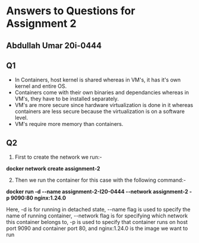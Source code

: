 # Answers to Questions for Assignment 2
## Abdullah Umar 20i-0444

## Q1

- In Containers, host kernel is shared whereas in VM's, it has it's own kernel and entire OS.
- Containers come with their own binaries and dependancies whereas in VM's, they have to be installed separately.
- VM's are more secure since hardware virtualization is done in it whereas containers are less secure because the virtualization is on a software level.
- VM's require more memory than containers.


## Q2

1. First to create the network we run:-

**docker network create assignment-2**

2. Then we run the container for this case with the following command:-

**docker run -d --name assignment-2-I20-0444 --network assignment-2 -p 9090:80 nginx:1.24.0**

Here, -d is for running in detached state, --name flag is used to specify the name of running container, --network flag is for specifying which network this container belongs to, -p is used to specify that container runs on host port 9090 and container port 80, and nginx:1.24.0 is the image we want to run
